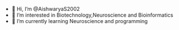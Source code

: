 - 👋 Hi, I’m @AishwaryaS2002
- 👀 I’m interested in Biotechnology,Neuroscience and Bioinformatics
- 🌱 I’m currently learning Neuroscience and programming
  
<!---
AishwaryaS2002/AishwaryaS2002 is a ✨ special ✨ repository because its `README.md` (this file) appears on your GitHub profile.
You can click the Preview link to take a look at your changes.
--->
